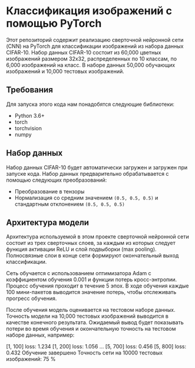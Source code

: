 # Классификация изображений  с помощью PyTorch
Этот репозиторий содержит реализацию сверточной нейронной сети (CNN) на PyTorch 
для классификации изображений из набора данных CIFAR-10. 
Набор данных CIFAR-10 состоит из 60,000 цветных изображений размером 32x32, распределенных по 10 классам, 
по 6,000 изображений на класс. В наборе данных 50,000 обучающих изображений и 10,000 тестовых изображений.
## Требования
Для запуска этого кода нам понадобятся следующие библиотеки:
- Python 3.6+
- torch
- torchvision
- numpy

## Набор данных

Набор данных CIFAR-10 будет автоматически загружен и загружен при запуске кода. 
Набор данных предварительно обрабатывается с помощью следующих преобразований:
- Преобразование в тензоры
- Нормализация со средним значением `(0.5, 0.5, 0.5)` и стандартным отклонением `(0.5, 0.5, 0.5)`

## Архитектура модели

Архитектура используемой в этом проекте сверточной нейронной сети состоит из трех сверточных слоев, 
за каждым из которых следует функция активации ReLU и слой подвыборки (max pooling). 
Полносвязные слои в конце сети формируют окончательный выход классификации. 

Сеть обучается с использованием оптимизатора Adam с коэффициентом обучения 0.001 и функции потерь кросс-энтропии. 
Процесс обучения проходит в течение 5 эпох. 
В ходе обучения каждые 100 мини-пакетов выводится значение потерь, чтобы отслеживать прогресс обучения.

После обучения модель оценивается на тестовом наборе данных. Точность модели на 10,000 тестовых изображений выводится в качестве конечного результата.
Ожидаемый вывод будет показывать потери во время обучения и окончательную точность на тестовом наборе данных, например:


[1,  100] loss: 1.234
[1,  200] loss: 1.056
...
[5,  700] loss: 0.456
[5,  800] loss: 0.432
Обучение завершено
Точность сети на 10000 тестовых изображений: 75 %




